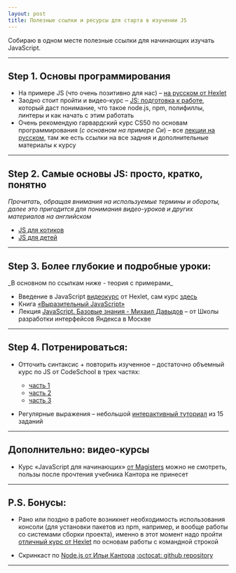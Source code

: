 ```yaml
---
layout: post
title: Полезные ссылки и ресурсы для старта в изучении JS
---
```


Собираю в одном месте полезные ссылки для начинающих изучать JavaScript.

---

  <h2 class="post__small-heading">Step 1. Основы программирования</h2>

  * На примере JS (что очень позитивно для нас) – [на русском от Hexlet](https://ru.hexlet.io/courses/programming-basics)
  * Заодно стоит пройти и видео-курс – [JS: подготовка к работе](https://ru.hexlet.io/courses/javascript_setup),
  который даст понимание, что такое node.js, npm, полифиллы, линтеры и как начать с этим работать
  * Очень рекомендую гарвардский курс CS50 по основам программирования (_с основном на примере Си_) – все [лекции на русском](http://javarush.ru/cs50.html), там же есть ссылки на все задния и дополнительные материалы к курсу

---  

  <h2 class="post__small-heading">Step 2. Самые основы JS: просто, кратко, понятно</h2>

  _Прочитать, обращая внимания на используемые термины и обороты, далее это пригодится для понимания видео-уроков и других материалов на английском_

  * [JS для котиков](http://jsforcats.com/)
  * [JS для детей](http://fileshare.cqproject.net/files//jsfkids.pdf)

---

  <h2 class="post__small-heading">Step 3. Более глубокие и подробные уроки:</h2>
  _В основном по ссылкам ниже - теория с примерами_

  * Введение в JavaScript [видеокурс](https://www.youtube.com/playlist?list=PLo6puixMwuSNxJCgadaaavKqq4-ocKPrR) от Hexlet, сам курс [здесь](https://ru.hexlet.io/courses/javascript_101)
  * Книга [«Выразительный JavaScript»](https://karmazzin.gitbooks.io/eloquentjavascript_ru/content/)  
  * Лекция [JavaScript. Базовые знания - Михаил Давыдов](https://youtu.be/vbdsTTDInTY) – от Школы разработки интерфейсов Яндекса в Москве

---

  <h2 class="post__small-heading">Step 4. Потренироваться:</h2>

  * Отточить синтаксис + повторить изученное – достаточно объемный курс по JS от CodeSchool в трех частях:
    - [часть 1](https://www.codeschool.com/courses/javascript-road-trip-part-1)
    - [часть 2](https://www.codeschool.com/courses/javascript-road-trip-part-2)
    - [часть 3](https://www.codeschool.com/courses/javascript-road-trip-part-3)

  * Регулярные выражения – небольшой [интерактивный туториал](http://regexone.com/lesson/introduction_abcs) из 15 заданий

---  

  <h2 class="post__small-heading">Дополнительно: видео-курсы</h2>

  * Курс «JavaScript для начинающих» [от Magisters](https://www.youtube.com/playlist?list=PLypd1VrGv7FNmdnnSgW91SfMqFVnrz90y) можно не смотреть, пользы после прочтения учебника Кантора не принесет


---

  <h2 class="post__small-heading">P.S. Бонусы:</h2>

  * Рано или поздно в работе возникнет необходимость использования консоли (для установки пакетов из npm, например, и вообще работы со системами сборки проекта), именно в этот момент надо пройти [отличный курс от Hexlet](https://ru.hexlet.io/courses/bash) по основам работы с командной строкой

  * Скринкаст по [Node.js от Ильи Кантора](https://www.youtube.com/playlist?list=PLDyvV36pndZFWfEQpNixIHVvp191Hb3Gg)
    [:octocat: github repository](https://github.com/iliakan/nodejs-screencast)

---
